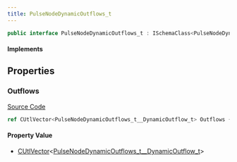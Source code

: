 ```yaml
---
title: PulseNodeDynamicOutflows_t
---
```


```csharp
public interface PulseNodeDynamicOutflows_t : ISchemaClass<PulseNodeDynamicOutflows_t>, ISchemaField, ISchemaClass, INativeHandle
```

#### Implements

## Properties

### Outflows

[Source Code](https://github.com/swiftly-solution/swiftlys2/blob/main/managed/src/SwiftlyS2.Generated/Schemas/Interfaces/PulseNodeDynamicOutflows_t.cs#L17)

```csharp
ref CUtlVector<PulseNodeDynamicOutflows_t__DynamicOutflow_t> Outflows { get; }
```

#### Property Value

- [CUtlVector](/docs/api/-1)<[PulseNodeDynamicOutflows_t__DynamicOutflow_t](/docs/api/shared/schemadefinitions/pulsenodedynamicoutflows_t__dynamicoutflow_t)>

